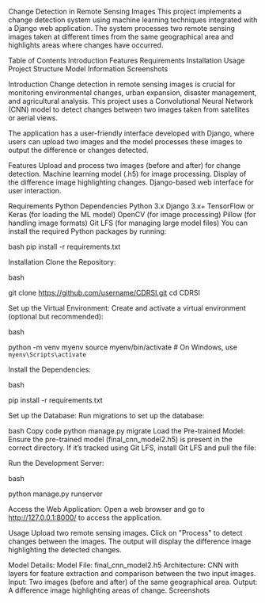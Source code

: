 Change Detection in Remote Sensing Images
This project implements a change detection system using machine learning techniques integrated with a Django web application. The system processes two remote sensing images taken at different times from the same geographical area and highlights areas where changes have occurred.

Table of Contents
Introduction
Features
Requirements
Installation
Usage
Project Structure
Model Information
Screenshots

Introduction
Change detection in remote sensing images is crucial for monitoring environmental changes, urban expansion, disaster management, and agricultural analysis. This project uses a Convolutional Neural Network (CNN) model to detect changes between two images taken from satellites or aerial views.

The application has a user-friendly interface developed with Django, where users can upload two images and the model processes these images to output the difference or changes detected.

Features
Upload and process two images (before and after) for change detection.
Machine learning model (.h5) for image processing.
Display of the difference image highlighting changes.
Django-based web interface for user interaction.

Requirements
Python Dependencies
Python 3.x
Django 3.x+
TensorFlow or Keras (for loading the ML model)
OpenCV (for image processing)
Pillow (for handling image formats)
Git LFS (for managing large model files)
You can install the required Python packages by running:

bash
pip install -r requirements.txt

Installation
Clone the Repository:

bash

git clone https://github.com/username/CDRSI.git
cd CDRSI

Set up the Virtual Environment: Create and activate a virtual environment (optional but recommended):

bash

python -m venv myenv
source myenv/bin/activate  # On Windows, use `myenv\Scripts\activate`

Install the Dependencies:

bash

pip install -r requirements.txt

Set up the Database: Run migrations to set up the database:

bash
Copy code
python manage.py migrate
Load the Pre-trained Model: Ensure the pre-trained model (final_cnn_model2.h5) is present in the correct directory. If it’s tracked using Git LFS, install Git LFS and pull the file:

Run the Development Server:

bash

python manage.py runserver

Access the Web Application: Open a web browser and go to http://127.0.0.1:8000/ to access the application.

Usage
Upload two remote sensing images.
Click on "Process" to detect changes between the images.
The output will display the difference image highlighting the detected changes.

Model Details:
Model File: final_cnn_model2.h5
Architecture: CNN with layers for feature extraction and comparison between the two input images.
Input: Two images (before and after) of the same geographical area.
Output: A difference image highlighting areas of change.
Screenshots
